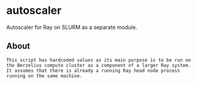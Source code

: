 # autoscaler
Autoscaler for Ray on SLURM as a separate module.

## About
    This script has hardcoded values as its main purpose is to be run on the Berzelius compute cluster as a component of a larger Ray system. It assumes that there is already a running Ray head node process running on the same machine.
